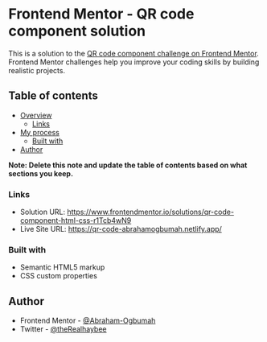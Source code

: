 # Frontend Mentor - QR code component solution

This is a solution to the [QR code component challenge on Frontend Mentor](https://www.frontendmentor.io/challenges/qr-code-component-iux_sIO_H). Frontend Mentor challenges help you improve your coding skills by building realistic projects. 

## Table of contents

- [Overview](#overview)
  - [Links](#links)
- [My process](#my-process)
  - [Built with](#built-with)
- [Author](#author)

**Note: Delete this note and update the table of contents based on what sections you keep.**

### Links

- Solution URL: https://www.frontendmentor.io/solutions/qr-code-component-html-css-r1Tcb4wN9
- Live Site URL: https://qr-code-abrahamogbumah.netlify.app/

### Built with

- Semantic HTML5 markup
- CSS custom properties

## Author

- Frontend Mentor - [@Abraham-Ogbumah](https://www.frontendmentor.io/profile/yourusername)
- Twitter - [@theRealhaybee](https://www.twitter.com/yourusername)

